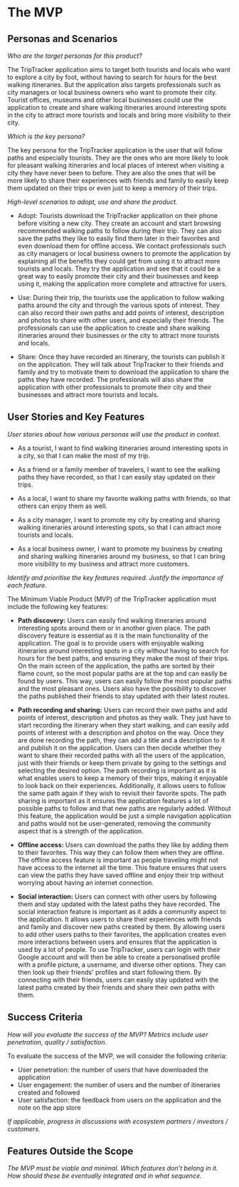 # The MVP

## Personas and Scenarios

*Who are the target personas for this product?*

The TripTracker application aims to target both tourists and locals who want to explore a city by 
foot, without having to search for hours for the best walking itineraries. But the application also 
targets professionals such as city managers or local business owners who want to promote their city.
Tourist offices, museums and other local businesses could use the application to create and share 
walking itineraries around interesting spots in the city to attract more tourists and locals and 
bring more visibility to their city.


*Which is the key persona?*

The key persona for the TripTracker application is the user that will follow paths and especially 
tourists. They are the ones who are more likely to look for pleasant walking itineraries and 
local places of interest when visiting a city they have never been to before. They are also the ones
that will be more likely to share their experiences with friends and family to easily keep them
updated on their trips or even just to keep a memory of their trips.


*High-level scenarios to adopt, use and share the product.*

- Adopt: Tourists download the TripTracker application on their phone before visiting a new city.
They create an account and start browsing recommended walking paths to follow during their 
trip. They can also save the paths they like to easily find them later in their favorites and even
download them for offline access.
We contact professionals such as city managers or local business owners to promote the application
by explaining all the benefits they could get from using it to attract more tourists and locals. 
They try the application and see that it could be a great way to easily promote their city and their 
businesses and keep using it, making the application more complete and attractive for users.

- Use: During their trip, the tourists use the application to follow walking paths around the city 
and through the various spots of interest. They can also record their own paths and add points of
interest, description and photos to share with other users, and especially their friends.
The professionals can use the application to create and share walking itineraries around their 
businesses or the city to attract more tourists and locals.

- Share: Once they have recorded an itinerary, the tourists can publish it on the application. They 
will talk about TripTracker to their friends and family and try to motivate them to download the
application to share the paths they have recorded. 
The professionals will also share the application with other professionals to promote their city and
their businesses and attract more tourists and locals.


## User Stories and Key Features

*User stories about how various personas will use the product in context.*

- As a tourist, I want to find walking itineraries around interesting spots in a city, so that I can 
make the most of my trip.

- As a friend or a family member of travelers, I want to see the walking paths they have recorded,
so that I can easily stay updated on their trips.

- As a local, I want to share my favorite walking paths with friends, so that others can enjoy them 
as well.

- As a city manager, I want to promote my city by creating and sharing walking itineraries around
interesting spots, so that I can attract more tourists and locals.

- As a local business owner, I want to promote my business by creating and sharing walking 
itineraries around my business, so that I can bring more visibility to my business and attract more 
customers.


*Identify and prioritise the key features required.*
*Justify the importance of each feature.*

The Minimum Viable Product (MVP) of the TripTracker application must include the following key 
features:

- **Path discovery:** 
Users can easily find walking itineraries around interesting spots around them or in another given
place.
The path discovery feature is essential as it is the main functionality of the application. The goal
is to provide users with enjoyable walking itineraries around interesting spots in a city without
having to search for hours for the best paths, and ensuring they make the most of their trips. On the
main screen of the application, the paths are sorted by their flame count, so the most popular paths
are at the top and can easily be found by users. This way, users can easily follow the most popular
paths and the most pleasant ones. Users also have the possibility to discover the paths published
their friends to stay updated with their latest routes.

- **Path recording and sharing:**
Users can record their own paths and add points of interest, description and photos as they walk.
They just have to start recording the itinerary when they start walking, and can easily add points
of interest with a description and photos on the way. Once they are done recording the path, they
can add a title and a description to it and publish it on the application. Users can then decide 
whether they want to share their recorded paths with all the users of the application, just with 
their friends or keep them private by going to the settings and selecting the desired option.
The path recording is important as it is what enables users to keep a memory of their trips,
making it enjoyable to look back on their experiences. Additionally, it allows users to follow the
same path again if they wish to revisit their favorite spots. The path sharing is important as it
ensures the application features a lot of possible paths to follow and that new paths are regularly
added. Without this feature, the application would be just a simple navigation application and paths 
would not be user-generated, removing the community aspect that is a strength of the application.

- **Offline access:** 
Users can download the paths they like by adding them to their favorites. This way they can follow 
them when they are offline.
The offline access feature is important as people traveling might not have access to the internet 
all the time. This feature ensures that users can view the paths they have saved offline and enjoy
their trip without worrying about having an internet connection.

- **Social interaction:** 
Users can connect with other users by following them and stay updated with the latest paths they
have recorded.
The social interaction feature is important as it adds a community aspect to the application. It
allows users to share their experiences with friends and family and discover new paths created by
them. By allowing users to add other users paths to their favorites, the application creates even
more interactions between users and ensures that the application is used by a lot of people. To use
TripTracker, users can login with their Google account and will then be able to create a personalised
profile with a profile picture, a username, and diverse other options. They can then look up their 
friends' profiles and start following them. By connecting with their friends, users can easily stay 
updated with the latest paths created by their friends and share their own paths with them.

  
## Success Criteria

*How will you evaluate the success of the MVP?*
*Metrics include user penetration, quality / satisfaction.*

To evaluate the success of the MVP, we will consider the following criteria:
- User penetration: the number of users that have downloaded the application
- User engagement: the number of users and the number of itineraries created and followed
- User satisfaction: the feedback from users on the application and the note on the app store


*If applicable, progress in discussions with ecosystem partners / investors / customers.*

## Features Outside the Scope

*The MVP must be viable and minimal.*
*Which features don’t belong in it.*
*How should these be eventually integrated and in what sequence.*

